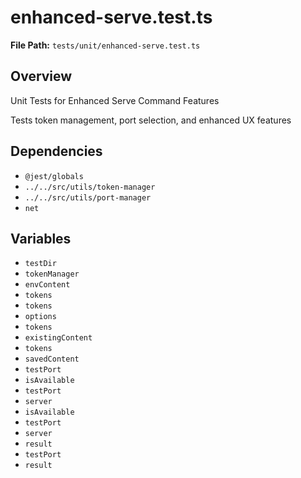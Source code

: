 # enhanced-serve.test.ts

**File Path:** `tests/unit/enhanced-serve.test.ts`

## Overview

Unit Tests for Enhanced Serve Command Features

Tests token management, port selection, and enhanced UX features

## Dependencies

- `@jest/globals`
- `../../src/utils/token-manager`
- `../../src/utils/port-manager`
- `net`

## Variables

- `testDir`
- `tokenManager`
- `envContent`
- `tokens`
- `tokens`
- `options`
- `tokens`
- `existingContent`
- `tokens`
- `savedContent`
- `testPort`
- `isAvailable`
- `testPort`
- `server`
- `isAvailable`
- `testPort`
- `server`
- `result`
- `testPort`
- `result`

